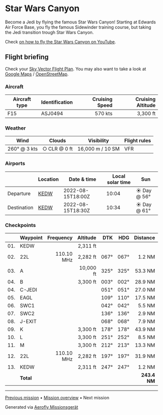 # Star Wars Canyon

Become a Jedi by flying the famous Star Wars Canyon! Starting at Edwards Air Force Base, you fly the famous Sidewinder training course, but taking the Jedi transition trough Star Wars Canyon.

Check [on how to fly the Star Wars Canyon on YouTube](https://www.youtube.com/watch?v=2_L357HY7MQ).

## Flight briefing

Check your [Sky Vector Flight Plan](https://skyvector.com/?ll=34.908089,-117.885528&chart=301&zoom=3&fpl=N0570A000%20KEDW%203539N11829W%203608N11827W%203625N11801W%203619N11741W%203623N11736W%203621N11734W%203624N11724W%203539N11722W%203537N11732W%203525N11740W%20KEDW). You may also want to take a look at [Google Maps](https://www.google.com/maps/@?api=1&map_action=map&center=35.662378,-117.92500000000001&zoom=7&basemap=terrain) / [OpenStreetMap](https://www.openstreetmap.org/#map=7/35.662378/-117.92500000000001).

### Aircraft

| Aircraft type | Identification | Cruising Speed | Cruising Altitude |
| ------------- | -------------- | -------------: | ----------------: |
| F15           | ASJ0494        |        570 kts |          3,300 ft |

### Weather

| Wind         | Clouds       | Visibility       | Flight rules |
| ------------ | ------------ | ---------------- | ------------ |
| 260° @ 3 kts | ○ CLR @ 0 ft | 16,000 m / 10 SM | VFR          |

### Airports

|             | Location                                   | Date & time       | Local solar time | Sun         |
| ----------- | ------------------------------------------ | ----------------- | ---------------- | ----------- |
| Departure   | [KEDW](https://skyvector.com/airport/KEDW) | 2022-08-15T18:00Z | 10:04            | ☀ Day @ 56° |
| Destination | [KEDW](https://skyvector.com/airport/KEDW) | 2022-08-15T18:30Z | 10:34            | ☀ Day @ 61° |

### Checkpoints

|     | Waypoint  |  Frequency |  Altitude |  DTK |  HDG |     Distance |       ETE |
| :-: | --------- | ---------: | --------: | ---: | ---: | -----------: | --------: |
| 01. | KEDW      |            |  2,311 ft |      |      |              |           |
| 02. | 22L       | 110.10 MHz |  2,282 ft | 067° | 067° |       1.2 NM |     02:29 |
| 03. | A         |            | 10,000 ft | 325° | 325° |      53.3 NM |     05:38 |
| 04. | B         |            |  3,300 ft | 003° | 002° |      28.9 NM |     03:03 |
| 04. | C-JEDI    |            |           | 051° | 051° |      27.0 NM |     02:50 |
| 05. | EAGL      |            |           | 109° | 110° |      17.5 NM |     01:50 |
| 06. | SWC1      |            |           | 042° | 042° |       5.5 NM |     00:35 |
| 07. | SWC2      |            |           | 136° | 136° |       2.9 NM |     00:19 |
| 08. | J-EXIT    |            |           | 068° | 068° |       7.9 NM |     00:50 |
| 09. | K         |            |  3,300 ft | 178° | 178° |      43.9 NM |     04:38 |
| 10. | L         |            |  3,300 ft | 251° | 252° |       8.5 NM |     00:55 |
| 11. | M         |            |  3,300 ft | 212° | 213° |      13.3 NM |     01:25 |
| 12. | 22L       | 110.10 MHz |  2,282 ft | 197° | 197° |      31.9 NM |     03:22 |
| 13. | KEDW      |            |  2,311 ft | 247° | 247° |       1.2 NM |     02:29 |
|     | **Total** |            |           |      |      | **243.4 NM** | **30:26** |

---

[Previous mission](./Sidewinder_Low_Level.md) • [Mission overview](./README.md) • Next mission

Generated via [Aerofly Missionsgerät](https://github.com/fboes/aerofly-missions)
